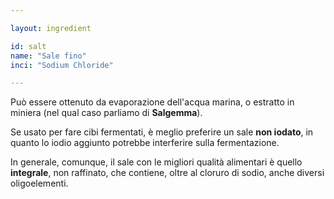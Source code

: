 ```yaml
---

layout: ingredient

id: salt
name: "Sale fino"
inci: "Sodium Chloride"

---
```

Può essere ottenuto da evaporazione dell'acqua marina, o estratto in miniera (nel qual caso parliamo di <strong>Salgemma</strong>).

Se usato per fare cibi fermentati, è meglio preferire un sale <strong>non iodato</strong>, in quanto lo iodio aggiunto potrebbe interferire sulla fermentazione.

In generale, comunque, il sale con le migliori qualità alimentari è quello <strong>integrale</strong>, non raffinato, che contiene, oltre al cloruro di sodio, anche diversi oligoelementi.